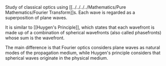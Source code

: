 Study of classical optics using [[../../../../Mathematics/Pure Mathematics/Fourier Transform]]s. Each wave is regarded as a superposition of plane waves.

It is similar to [[Huygen's Principle]], which states that each wavefront is made up of a combination of spherical wavefronts (also called phasefronts) whose sum is the wavefront.

The main difference is that Fourier optics considers plane waves as natural modes of the propagation medium, while Huygen's principle considers that spherical waves originate in the physical medium.